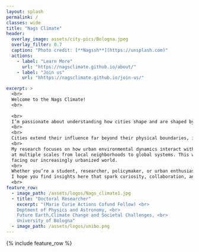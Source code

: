 ```yaml
---
layout: splash
permalink: /
classes: wide
title: "Nags Climate"
header:
  overlay_image: assets/city-pics/Bologna.jpeg
  overlay_filter: 0.7
  caption: "Photo credit: [**Nagssh**](https://unsplash.com)"
  actions:
    - label: "Learn More"
      url: "https://nagsclimate.github.io/about/"
    - label: "Join us"
      url: "hhttps://nagsclimate.github.io/join-us/"

excerpt: >
  <br>
  Welcome to the Nags Climate!
  <br>
  
  <br> 
  I’m passionate about understanding how cities shape and are shaped by our climate and environment.
  <br>
  <br>
  Cities extend their influence far beyond their physical boundaries, impacting ecosystems, climate, and societies across the globe.
  <br>
  My research focuses on how urban environmental dynamics interact with extreme weather events and the broader impacts of urbanization
  at multiple scales from local neighborhoods to global systems. This work aims to deepen our understanding of the complex challenges
  facing our increasingly urbanized world.
  <br>
  Whether you’re a student, researcher, policymaker, or urban enthusiast—thank you for visiting.  
  I hope you find insights here that spark curiosity, collaboration, and meaningful action.
  <br>
feature_row:
  - image_path: /assets/logos/Nags_climate1.jpg
  - title: "Doctoral Researcher"
    excerpt: "(Marie Curie Actions Cofund Fellow) <br>
    Deptment of Physics and Astronomy, <br>
    Future Earth,Climate Change and Societal Challenges, <br>
    University of Bologna​"
  - image_path: /assets/logos/unibo.png
---
```



{% include feature_row %}


<!--
### Prof. Anamika Shreevastava
Assistant Professor

Dept. of Mechanical & Aerospace Engineering, <br>
and Center for Urban Science and Progress, <br>
Tandon School of Engineering, <br>
New York University​

370 Jay Street, 13th Floor, <br>
Brooklyn, NY 11201
url: "https://engineering.nyu.edu/faculty/anamika-shreevastava"
btn_class: "btn--secondary"
btn_label: "Link to New York University profile"

<!--
- image_path: /assets/images/Networks.jpg
  alt: "Projects"
  title: "Other Projects"
  excerpt: "Assorted collection of some of my scholarly projects that aren't published"
  url: "/projects/"
  btn_class: "btn--primary"
  btn_label: "Projects"
- image_path: /assets/images/Stat_Wars.png
  alt: "Resources"
  title: "Resources"
  excerpt: "Dive in for links to useful tools and online documents that I have curated over the years"
  url: "/resources/"
  btn_class: "btn--primary"
  btn_label: "Resources"
  -->